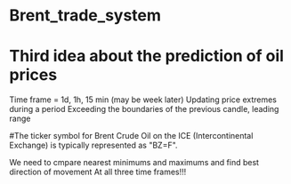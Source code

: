 # Brent_trade_system
# Third idea about the prediction of oil prices 
Time frame = 1d, 1h, 15 min (may be week later)
Updating price extremes during a period
Exceeding the boundaries of the previous candle, leading range


#The ticker symbol for Brent Crude Oil on the ICE (Intercontinental Exchange) is typically represented as "BZ=F".

We need to cmpare nearest minimums and maximums and find best direction of movement
At all three time frames!!! 
